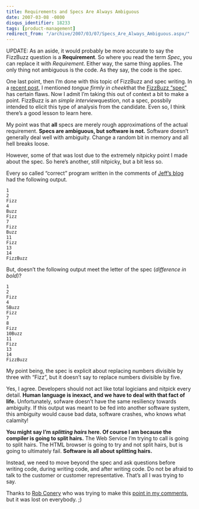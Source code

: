 ```yaml
---
title: Requirements and Specs Are Always Ambiguous
date: 2007-03-08 -0800
disqus_identifier: 18233
tags: [product-management]
redirect_from: "/archive/2007/03/07/Specs_Are_Always_Ambiguous.aspx/"
---
```


UPDATE: As an aside, it would probably be more accurate to say the
FizzBuzz question is a **Requirement**. So where you read the term
*Spec*, you can replace it with *Requirement*. Either way, the same
thing applies. The only thing not ambiguous is the code. As they say,
the code is the spec.

One last point, then I’m done with this topic of FizzBuzz and spec
writing. In a [recent
post](https://haacked.com/archive/2007/03/07/Why_Cant_Spec_Writers_Write.Specs.aspx "Why Can't Spec Writers Write Specs"),
I mentioned *tongue firmly in cheek*that the [FizzBuzz
“spec”](http://www.codinghorror.com/blog/archives/000781.html "Why Can't Programmers Program")
has certain flaws. Now I admit I’m taking this out of context a bit to
make a point. FizzBuzz is an *simple interview*question, not a spec,
possbily intended to elicit this type of analysis from the
candidate. Even so, I think there’s a good lesson to learn here.

My point was that **all** specs are merely rough approximations of the
actual requirement. **Specs are ambiguous, but software is not.**
Software doesn’t generally deal well with ambiguity. Change a random bit
in memory and all hell breaks loose.

However, some of that was lost due to the extremely nitpicky point I
made about the spec. So here’s another, still nitpicky, but a bit less
so.

Every so called “correct” program written in the comments of [Jeff’s
blog](http://codinghorror.com/blog/ "Jeff Atwood") had the following
output.

    1
    2
    Fizz
    4
    Buzz
    Fizz
    7
    Fizz
    Buzz
    11
    Fizz
    13
    14
    FizzBuzz

But, doesn’t the following output meet the letter of the spec
(*difference in bold*)?

    1
    2
    Fizz
    4
    5Buzz
    Fizz
    7
    8
    Fizz
    10Buzz
    11
    Fizz
    13
    14
    FizzBuzz

My point being, the spec is explicit about replacing numbers divisible
by three with “Fizz”, but it doesn’t say to replace numbers divisible by
five.

Yes, I agree. Developers should not act like total logicians and nitpick
every detail. **Human language is inexact, and we have to deal with that
fact of life.** Unfortunately, sofware doesn’t have the same resiliency
towards ambiguity. If this output was meant to be fed into another
software system, this ambiguity would cause bad data, software crashes,
who knows what calamity!

**You might say I’m *splitting hairs* here. Of course I am because the
compiler is going to split hairs.** The Web Service I’m trying to call
is going to split hairs. The HTML browser is going to try and not split
hairs, but is going to ultimately fail. **Software is all about
splitting hairs.**

Instead, we need to move beyond the spec and ask questions before
writing code, during writing code, and after writing code. Do not be
afraid to talk to the customer or customer representative. That’s all I
was trying to say.

Thanks to [Rob Conery](http://blog.wekeroad.com/ "Rob Conery") who was
trying to make this [point in my
comments](https://haacked.com/archive/2007/02/27/Why_Cant_Programmers._Read.aspx#35330 "Rob's Point"),
but it was lost on everybody. ;)


